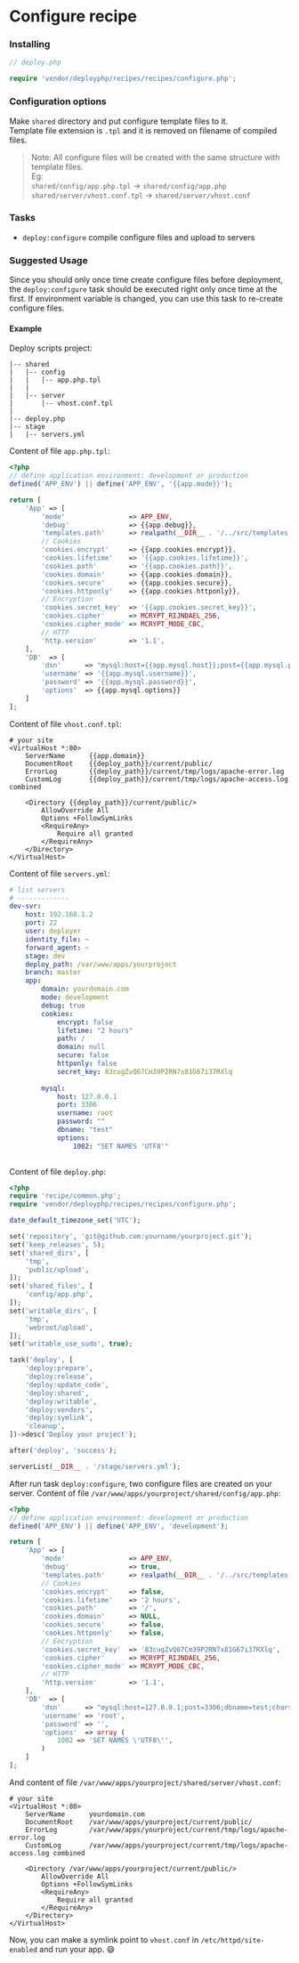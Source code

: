 # Configure recipe

### Installing

```php
// deploy.php

require 'vendor/deployphp/recipes/recipes/configure.php';
```

### Configuration options

Make `shared` directory and put configure template files to it.   
Template file extension is `.tpl` and it is removed on filename of compiled files.   
> Note: All configure files will be created with the same structure with template files.   
> Eg:   
> `shared/config/app.php.tpl` -> `shared/config/app.php`   
> `shared/server/vhost.conf.tpl` -> `shared/server/vhost.conf`   

### Tasks

- `deploy:configure` compile configure files and upload to servers

### Suggested Usage

Since you should only once time create configure files before deployment, 
the `deploy:configure` task should be executed right only once time at the first. 
If environment variable is changed, you can use this task to re-create configure files.

#### Example

Deploy scripts project:

```
|-- shared
|   |-- config
|   |   |-- app.php.tpl
|   |
|   |-- server
|       |-- vhost.conf.tpl
|
|-- deploy.php
|-- stage
|   |-- servers.yml
```
Content of file `app.php.tpl`:

```php
<?php
// define application environment: development or production
defined('APP_ENV') || define('APP_ENV', '{{app.mode}}');

return [
    'App' => [
        'mode'                => APP_ENV,
        'debug'               => {{app.debug}},
        'templates.path'      => realpath(__DIR__ . '/../src/templates'),
        // Cookies
        'cookies.encrypt'     => {{app.cookies.encrypt}},
        'cookies.lifetime'    => '{{app.cookies.lifetime}}',
        'cookies.path'        => '{{app.cookies.path}}',
        'cookies.domain'      => {{app.cookies.domain}},
        'cookies.secure'      => {{app.cookies.secure}},
        'cookies.httponly'    => {{app.cookies.httponly}},
        // Encryption
        'cookies.secret_key'  => '{{app.cookies.secret_key}}',
        'cookies.cipher'      => MCRYPT_RIJNDAEL_256,
        'cookies.cipher_mode' => MCRYPT_MODE_CBC,
        // HTTP
        'http.version'        => '1.1',
    ],
    'DB'  => [
        'dsn'      => "mysql:host={{app.mysql.host}};post={{app.mysql.port}};dbname={{app.mysql.dbname}};charset=utf8",
        'username' => '{{app.mysql.username}}',
        'password' => '{{app.mysql.password}}',
        'options'  => {{app.mysql.options}}
    ]
];
```
Content of file `vhost.conf.tpl`:

```
# your site
<VirtualHost *:80>
    ServerName      {{app.domain}}
    DocumentRoot    {{deploy_path}}/current/public/
    ErrorLog        {{deploy_path}}/current/tmp/logs/apache-error.log
    CustomLog       {{deploy_path}}/current/tmp/logs/apache-access.log combined

    <Directory {{deploy_path}}/current/public/>
        AllowOverride All
        Options +FollowSymLinks
        <RequireAny>
            Require all granted
        </RequireAny>
    </Directory>
</VirtualHost>
```
Content of file `servers.yml`:
```yml
# list servers
# -------------
dev-svr:
    host: 192.168.1.2
    port: 22
    user: deployer
    identity_file: ~
    forward_agent: ~
    stage: dev
    deploy_path: /var/www/apps/yourproject
    branch: master
    app:
        domain: yourdomain.com
        mode: development
        debug: true
        cookies:
            encrypt: false
            lifetime: "2 hours"
            path: /
            domain: null
            secure: false
            httponly: false
            secret_key: 83cugZvQ67Cm39P2RN7x81G67i37RXlq
            
        mysql:
            host: 127.0.0.1
            port: 3306
            username: root
            password: ""
            dbname: "test"
            options: 
                1002: "SET NAMES 'UTF8'"
            
```

Content of file `deploy.php`:
```php
<?php
require 'recipe/common.php';
require 'vendor/deployphp/recipes/recipes/configure.php';

date_default_timezone_set('UTC');

set('repository', 'git@github.com:yourname/yourproject.git');
set('keep_releases', 5);
set('shared_dirs', [
    'tmp',
    'public/upload',
]);
set('shared_files', [
    'config/app.php',
]);
set('writable_dirs', [
    'tmp',
    'webroot/upload',
]);
set('writable_use_sudo', true);

task('deploy', [
    'deploy:prepare',
    'deploy:release',
    'deploy:update_code',
    'deploy:shared',
    'deploy:writable',
    'deploy:vendors',
    'deploy:symlink',
    'cleanup',
])->desc('Deploy your project');

after('deploy', 'success');

serverList(__DIR__ . '/stage/servers.yml');

```
After run task `deploy:configure`, two configure files are created on your server.
Content of file `/var/www/apps/yourproject/shared/config/app.php`:

```php
<?php
// define application environment: development or production
defined('APP_ENV') || define('APP_ENV', 'development');

return [
    'App' => [
        'mode'                => APP_ENV,
        'debug'               => true,
        'templates.path'      => realpath(__DIR__ . '/../src/templates'),
        // Cookies
        'cookies.encrypt'     => false,
        'cookies.lifetime'    => '2 hours',
        'cookies.path'        => '/',
        'cookies.domain'      => NULL,
        'cookies.secure'      => false,
        'cookies.httponly'    => false,
        // Encryption
        'cookies.secret_key'  => '83cugZvQ67Cm39P2RN7x81G67i37RXlq',
        'cookies.cipher'      => MCRYPT_RIJNDAEL_256,
        'cookies.cipher_mode' => MCRYPT_MODE_CBC,
        // HTTP
        'http.version'        => '1.1',
    ],
    'DB'  => [
        'dsn'      => "mysql:host=127.0.0.1;post=3306;dbname=test;charset=utf8",
        'username' => 'root',
        'password' => '',
        'options'  => array (
            1002 => 'SET NAMES \'UTF8\'',
        )
    ]
];


```
And content of file `/var/www/apps/yourproject/shared/server/vhost.conf`:
```
# your site
<VirtualHost *:80>
    ServerName      yourdomain.com
    DocumentRoot    /var/www/apps/yourproject/current/public/
    ErrorLog        /var/www/apps/yourproject/current/tmp/logs/apache-error.log
    CustomLog       /var/www/apps/yourproject/current/tmp/logs/apache-access.log combined

    <Directory /var/www/apps/yourproject/current/public/>
        AllowOverride All
        Options +FollowSymLinks
        <RequireAny>
            Require all granted
        </RequireAny>
    </Directory>
</VirtualHost>
```
Now, you can make a symlink point to `vhost.conf` in `/etc/httpd/site-enabled` and run your app. :smile:
